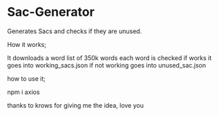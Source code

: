 # Sac-Generator
Generates Sacs and checks if they are unused.


How it works;

It downloads a word list of 350k words
each word is checked 
if works it goes into working_sacs.json
if not working goes into unused_sac.json

how to use it; 

npm i axios

thanks to krows for giving me the idea, love you
